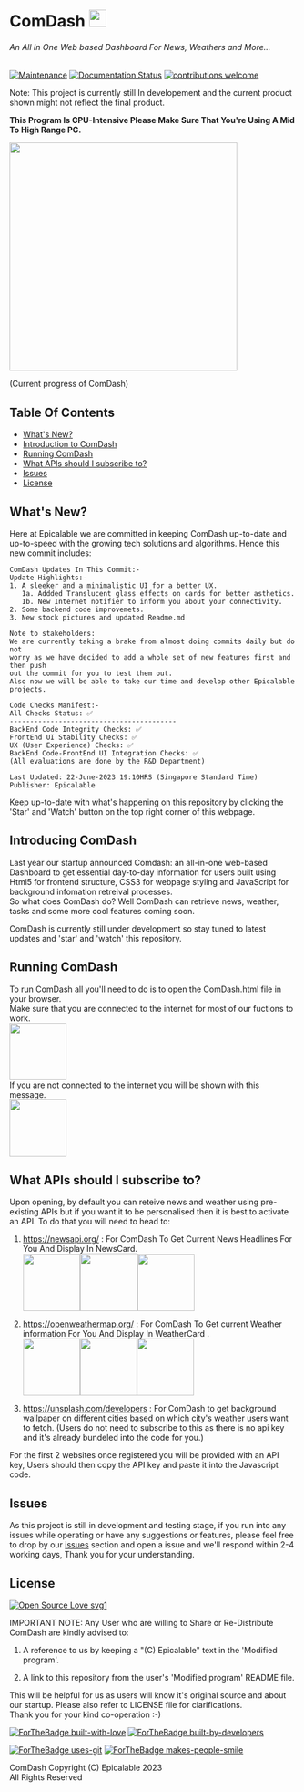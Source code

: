 # ComDash <img width ="30" height="30" src="https://user-images.githubusercontent.com/69076784/236990283-83859a95-c9fa-4d2a-8729-4afb3900789d.png">

###### An All In One Web based Dashboard For News, Weathers and More...

[![Maintenance](https://img.shields.io/badge/Maintained%3F-yes-green.svg)](https://github.com/Epicalable/ComDash) [![Documentation Status](https://readthedocs.org/projects/ansicolortags/badge/?version=latest)](https://github.com/Epicalable/ComDash) [![contributions welcome](https://img.shields.io/badge/contributions-welcome-brightgreen.svg?style=flat)](https://github.com/Epicalable/ComDash/issues)

Note: This project is currently still In developement and the current product shown might not reflect the final product.

 **This Program Is CPU-Intensive Please Make Sure That You're Using A Mid To High Range PC.**  
 
<img width="400" src="https://github.com/Epicalable/ComDash/assets/69076784/4ccb2f19-778d-4df7-8c23-fae20c2b04cb">

(Current progress of ComDash)

## Table Of Contents
- [What's New?](#whats-new)
- [Introduction to ComDash](#introduction-to-comdash)
- [Running ComDash](#running-comdash)
- [What APIs should I subscribe to?](#what-apis-should-i-subscribe-to)
- [Issues](#issues)
- [License](#license)


## What's New?
Here at Epicalable we are committed in keeping ComDash up-to-date and up-to-speed with the growing tech solutions and algorithms. Hence this new commit includes:
```
ComDash Updates In This Commit:-
Update Highlights:-
1. A sleeker and a minimalistic UI for a better UX.
   1a. Addded Translucent glass effects on cards for better asthetics.
   1b. New Internet notifier to inform you about your connectivity.
2. Some backend code improvemets.
3. New stock pictures and updated Readme.md

Note to stakeholders:
We are currently taking a brake from almost doing commits daily but do not 
worry as we have decided to add a whole set of new features first and then push
out the commit for you to test them out.
Also now we will be able to take our time and develop other Epicalable projects.

Code Checks Manifest:-
All Checks Status: ✅
-----------------------------------------
BackEnd Code Integrity Checks: ✅
FrontEnd UI Stability Checks: ✅
UX (User Experience) Checks: ✅
BackEnd Code-FrontEnd UI Integration Checks: ✅
(All evaluations are done by the R&D Department)

Last Updated: 22-June-2023 19:10HRS (Singapore Standard Time)
Publisher: Epicalable
```
Keep up-to-date with what's happening on this repository by clicking the 'Star' and 'Watch' button on the top right corner of this webpage.


## Introducing ComDash
Last year our startup announced Comdash: an all-in-one web-based Dashboard to get essential day-to-day information for users built using Html5 for frontend structure, CSS3 for webpage styling and JavaScript for background infomation retreival processes.  
So what does ComDash do? Well ComDash can retrieve news, weather, tasks and some more cool features coming soon.

ComDash is currently still under development so stay tuned to latest updates and 'star' and 'watch' this repository. 


## Running ComDash
To run ComDash all you'll need to do is to open the ComDash.html file in your browser.  
Make sure that you are connected to the internet for most of our fuctions to work.  
<img width="100" src="https://github.com/Epicalable/ComDash/assets/69076784/56c7a803-8be0-43f2-952a-e75bd9d96a6c">  
If you are not connected to the internet you will be shown with this message.  
<img width="100" src="https://github.com/Epicalable/ComDash/assets/69076784/7b15c5fe-e789-4830-9a81-988308c47d75">  


## What APIs should I subscribe to?
Upon opening, by default you can reteive news and weather using pre-existing APIs but if you want it to be personalised then it is best to activate an API. To do that you will need to head to:

1. https://newsapi.org/ : For ComDash To Get Current News Headlines For You And Display In NewsCard.  
    <img width="100" src="https://github.com/Epicalable/ComDash/assets/76218539/23b19946-b2a1-4084-bcb1-84fe1c225da4"><img width="101" src="https://github.com/Epicalable/ComDash/assets/76218539/afa10e6e-a67b-409c-a930-ac00c84499b9"><img width="100" src="https://github.com/Epicalable/ComDash/assets/76218539/da0b5529-2223-4b53-8486-82af8db1e24c">

2. https://openweathermap.org/ : For ComDash To Get current Weather information For You And Display In WeatherCard .  
   <img width="100" src="https://github.com/Epicalable/ComDash/assets/76218539/a94fdc6e-f119-445d-9061-a322c4b283b7"><img width="100" src="https://github.com/Epicalable/ComDash/assets/76218539/d9b06afe-9378-437f-9d84-c510c4663e24"><img width="100" src="https://github.com/Epicalable/ComDash/assets/76218539/f916c41c-e3d9-4645-b840-574d06b2c452">

3. https://unsplash.com/developers : For ComDash to get background wallpaper on different cities based on which city's weather users want to fetch. (Users do not need to subscribe to this as there is no api key and it's already bundeled into the code for you.)

For the first 2 websites once registered you will be provided with an API key, Users should then copy the API key and paste it into the Javascript code.


## Issues
As this project is still in development and testing stage, if you run into any issues while operating or have any suggestions or features, please feel free to drop by our [issues](https://github.com/Epicalable/ComDash/issues) section and open a issue and we'll respond within 2-4 working days, Thank you for your understanding.


## License
[![Open Source Love svg1](https://badges.frapsoft.com/os/v1/open-source.svg?v=103)](https://github.com/Epicalable/)  

IMPORTANT NOTE: Any User who are willing to Share or Re-Distribute ComDash are kindly advised to:

1. A reference to us by keeping a "(C) Epicalable" text in the 'Modified program'.

2. A link to this repository from the user's 'Modified program' README file. 

This will be helpful for us as users will know it's original source and about our startup.
Please also refer to LICENSE file for clarifications.  
Thank you for your kind co-operation :-)

[![ForTheBadge built-with-love](http://ForTheBadge.com/images/badges/built-with-love.svg)](https://github.com/Epicalable/)
[![ForTheBadge built-by-developers](http://ForTheBadge.com/images/badges/built-by-developers.svg)](https://github.com/MahaMohan/)

[![ForTheBadge uses-git](http://ForTheBadge.com/images/badges/uses-git.svg)](https://GitHub.com/) 
[![ForTheBadge makes-people-smile](http://ForTheBadge.com/images/badges/makes-people-smile.svg)](https://github.com/Epicalable/)

ComDash Copyright (C) Epicalable 2023  
All Rights Reserved
